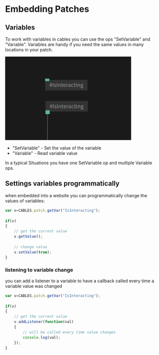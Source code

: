 # Embedding Patches

## Variables

To work with variables in cables you can use the ops "SetVariable" and "Variable".
Variables are handy if you need the same values in many locations in your patch.

![Button](img/vars.png)

- "SetVariable" - Set the value of the variable
- "Variable" - Read variable value

In a typical Situations you have one SetVariable op and multiple Variable ops.

## Settings variables programmatically

when embedded into a website you can programmatically change the values of variables:

```javascript
var v=CABLES.patch.getVar("IsInteracting");

if(v)
{
    // get the current value
    v.getValue(); 

    // change value
    v.setValue(true);    
}
```

### listening to variable change

you can add a listener to a variable to have a callback called every time a variable value was changed

```javascript
var v=CABLES.patch.getVar("IsInteracting");

if(v)
{
    // get the current value
    v.addListener(function(val)
    {
        // will be called every time value changes
        console.log(val);
    });
}
```